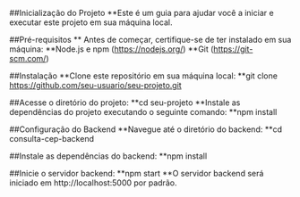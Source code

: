 ##Inicialização do Projeto
**Este é um guia para ajudar você a iniciar e executar este projeto em sua máquina local.

##Pré-requisitos
** Antes de começar, certifique-se de ter instalado em sua máquina:
**Node.js e npm (https://nodejs.org/)
**Git (https://git-scm.com/)

##Instalação
**Clone este repositório em sua máquina local:
**git clone https://github.com/seu-usuario/seu-projeto.git

##Acesse o diretório do projeto:
**cd seu-projeto
**Instale as dependências do projeto executando o seguinte comando:
**npm install

##Configuração do Backend
**Navegue até o diretório do backend:
**cd consulta-cep-backend

##Instale as dependências do backend:
**npm install

##Inicie o servidor backend:
**npm start
**O servidor backend será iniciado em http://localhost:5000 por padrão.
